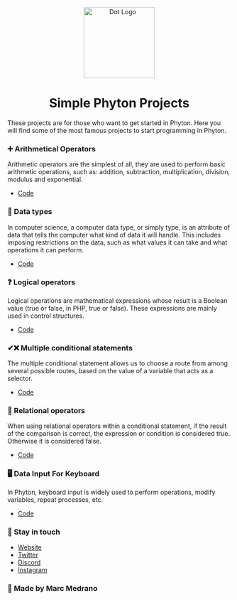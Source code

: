 <p align="center">
<a target="blank"><img src="https://raw.githubusercontent.com/sammwyy/sammwyy/master/skills/python.png" width="160" alt="Dot Logo" /></a>
</a>
<h1 align="center">Simple Phyton Projects</h1>
</p>
These projects are for those who want to get started in Phyton. Here you will find some of the most famous projects to start programming in Phyton. 

### ➕ Arithmetical Operators
Arithmetic operators are the simplest of all, they are used to perform basic arithmetic operations, such as: addition, subtraction, multiplication, division, modulus and exponential. 
- [Code](https://github.com/elmarcz/Simple-Phyton-projects/blob/main/Content/Arithmetic%20operators%20in%20Python.md)

### 📜 Data types
In computer science, a computer data type, or simply type, is an attribute of data that tells the computer what kind of data it will handle. This includes imposing restrictions on the data, such as what values it can take and what operations it can perform. 
- [Code](https://github.com/elmarcz/Data-types-in-Python/blob/main/README.md)

### ❓ Logical operators
Logical operations are mathematical expressions whose result is a Boolean value (true or false, in PHP, true or false). These expressions are mainly used in control structures. 
- [Code](https://github.com/elmarcz/Simple-Phyton-projects/blob/main/Content/Logical%20operations.md)

### ✔❌ Multiple conditional statements
The multiple conditional statement allows us to choose a route from among several possible routes, based on the value of a variable that acts as a selector. 
- [Code](https://github.com/elmarcz/Simple-Phyton-projects/blob/main/Content/elif.py)

### 🧱 Relational operators
When using relational operators within a conditional statement, if the result of the comparison is correct, the expression or condition is considered true. Otherwise it is considered false.
- [Code](https://github.com/elmarcz/Simple-Phyton-projects/blob/main/Content/Relational%20operators.md)

### 🖥 Data Input For Keyboard
In Phyton, keyboard input is widely used to perform operations, modify variables, repeat processes, etc.
- [Code](https://github.com/elmarcz/Simple-Phyton-projects/blob/main/Content/Data%20input%20from%20the%20keyboard.py)

### 👤 Stay in touch
- [Website](https://elmarcz.github.io/portfolio/)
- [Twitter](https://twitter.com/MarcMedrano15)
- [Discord](https://discord.com/invite/zPSYDGVXxx)
- [Instagram](https://www.instagram.com/marcmedranoz/)

### 🔅 Made by Marc Medrano 

